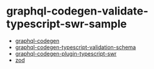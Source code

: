 # graphql-codegen-validate-typescript-swr-sample

- [graphql-codegen](https://github.com/dotansimha/graphql-code-generator)
- [graphql-codegen-typescript-validation-schema](https://github.com/Code-Hex/graphql-codegen-typescript-validation-schema)
- [graphql-codegen-plugin-typescript-swr](https://github.com/croutonn/graphql-codegen-plugin-typescript-swr)
- [zod](https://github.com/colinhacks/zod)
